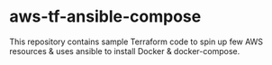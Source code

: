 # aws-tf-ansible-compose
This repository contains sample Terraform code to spin up few AWS resources & uses ansible to install Docker & docker-compose.
